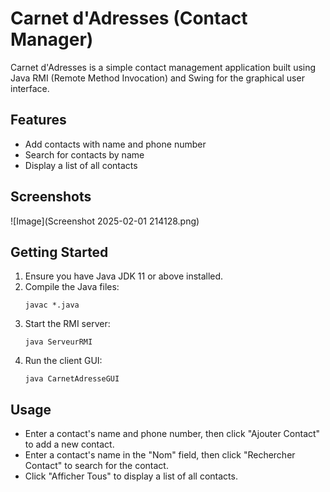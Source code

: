 # Carnet d'Adresses (Contact Manager)

Carnet d'Adresses is a simple contact management application built using Java RMI (Remote Method Invocation) and Swing for the graphical user interface.

## Features

- Add contacts with name and phone number
- Search for contacts by name
- Display a list of all contacts

## Screenshots

![Image](Screenshot 2025-02-01 214128.png)


## Getting Started

1. Ensure you have Java JDK 11 or above installed.
2. Compile the Java files:
   ```
   javac *.java
   ```
3. Start the RMI server:
   ```
   java ServeurRMI
   ```
4. Run the client GUI:
   ```
   java CarnetAdresseGUI
   ```

## Usage

- Enter a contact's name and phone number, then click "Ajouter Contact" to add a new contact.
- Enter a contact's name in the "Nom" field, then click "Rechercher Contact" to search for the contact.
- Click "Afficher Tous" to display a list of all contacts.


